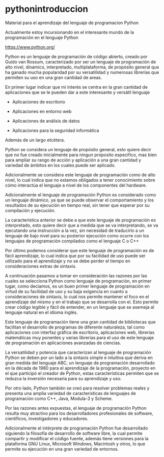 # pythonintroduccion
Material para el aprendizaje del lenguaje de programacion Python

Actualmente estoy incursionando en el interesante mundo de la programación en el lenguaje Python

https://www.python.org/

Python es un lenguaje de programación de código abierto, creado por Guido van Rossum, caracterizado por ser un lenguaje de programación de alto nivel, dinamico, interpretado, multiplataforma, de propósito general que ha ganado mucha popularidad por su versatilidad y numerosas librerías que permiten su uso en una gran cantidad de areas.

En primer lugar indicar que mi interés se centra en la gran cantidad de aplicaciones que se le pueden dar a este interesante y versátil lenguaje

- Aplicaciones de escritorio

- Aplicaciones en entorno web

- Aplicaciones de análisis de datos

- Aplicaciones para la seguridad informática

Además de un largo etcétera.

Python se considera un lenguaje de propósito general, esto quiere decir que no fue creado inicialmente para ningun proposito especifico, mas bien para ampliar su rango de acción y aplicación a una gran cantidad y variedad de ámbitos en los cuales puede ser aplicado.

Adicionalmente se considera este lenguaje de programación como de alto nivel, lo cual indica que no estamos obligados a tener conocimiento sobre cómo interactúa el lenguaje a nivel de los componentes del hardware.

Adicionalmente el lenguaje de programación Python es considerado como un lenguaje dinámico, ya que se puede observar el comportamiento y los resultados de su ejecución en tiempo real, sin tener que esperar por su compilación y ejecución.

La característica anterior se debe a que este lenguaje de programación es interpretado, esto quiere decir que a medida que se va interpretando, se va ejecutando una instrucción a la vez, sin necesidad de traducirlo a un lenguaje de bajo nivel para su posterior ejecución como ocurre con los lenguajes de programación compilados como el lenguaje C o C++

Por último podemos considerar que este lenguaje de programación es de fácil aprendizaje, lo cual indica que por su facilidad de uso puede ser utilizado para el aprendizaje y no se debe perder el tiempo en consideraciones extras de sintaxis.

A continuación pasamos a tomar en consideración las razones por las cuales se selecciona Python como lenguaje de programación, en primer lugar, como deciamos, es un buen primer lenguaje de programación en virtud de su facilidad de uso y su baja exigencia en cuanto a consideraciones de sintaxis, lo cual nos permite mantener el foco en el aprendizaje del mismo y en el trabajo que se desarrolla con el. Esto permite crear código legible y fácil de entender, en un lenguaje que se asemeja al lenguaje natural en el idioma inglés.

Este lenguaje de programación tiene una gran cantidad de bibliotecas que facilitan el desarrollo de programas de diferente naturaleza, tal como aplicaciones con interfaz gráfica de escritorio, aplicaciones web, librerías matemáticas muy ponentes y varias librerías para el uso de este lenguaje de programación en aplicaciones avanzadas de ciencias.

La versatilidad y potencia que caracterizan al lenguaje de programación Python se deben por un lado a la sintaxis simple e intuitiva que deriva en gran medida del lenguaje ABC, un lenguaje de programación desarrollado en la década de 1980 para el aprendizaje de la programación, proyecto en el que participó el creador de Python, estas características permiten que se reduzca la inversión necesaria para su aprendizaje y uso.

Por otro lado, Python también se creó para resolver problemas reales y presenta una amplia variedad de características de lenguajes de programación como C++, Java, Modula-3 y Scheme.

Por las razones antes expuestas, el lenguaje de programación Python resulta muy atractivo para los desarrolladores profesionales de software, científicos, investigadores y educadores.

Adicionalmente el intérprete de programación Python fue desarrollado siguiendo la filosofía de desarrollo de software libre, la cual permite compartir y modificar el código fuente, además tiene versiones para la plataforma GNU Linux, Microsoft Windows, Macintosh y otros, lo que permite su ejecución en una gran variedad de entornos.

